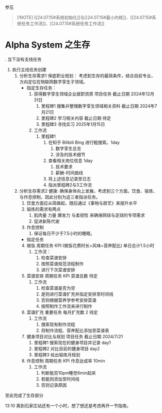 
参见

> [!NOTE] [[24.07.15#系统初始化]]与[[24.07.15#最小内核]]、[[24.07.15#系统任务工作流]]、[[24.07.15#系统任务工作流]]
> 

# Alpha System 之生存
. 当下没有支线任务
1. 执行主线任务创建
	1. 分析生存需求1 保底职业规划：
	   考虑到生存的最简条件，结合目前专业，方向定位在物联网数字孪生子领域。
		- 指定生存任务：
			1. 获得数字孪生领域企业就职资质 项目任务 截止日期 2024年12月31日
				1. 里程碑1 搜集并整理数字孪生领域相关资料 截止日期 2024年7月21日
				2. 里程碑2 学习相关内容 截止日期 待定
				3. 里程碑3 寻找实习 2025年1月15日
			2. 工作流 
				1. 里程碑1 
					1. 在知乎 Bilibili Bing 进行粗搜索。1day
						1. 数字孪生总览
						2. 涉及的技术细节
					2. 查看相关岗位信息 1day
						1. 技术要求
						2. 薪酬-时间曲线
					3. 将上述信息记录至日志
					4. 指派里程碑2与3工作流
	2. 分析生存需求2 健康:
	   确保身体向上发展。考虑到三个方面。饮食、锻炼、与作息控制，因此分别为这三者指派任务。
		1. 饮食方面应从简做起，随后通过《事物与厨艺》来提升水平
		2. 锻炼的需求有两点
			1. 肌肉量 力量 爆发力 与柔韧性 来确保网球与足球的专项需求
			2. 促进新陈代谢
		3. 作息控制
			1. 保证每日不少于7.5小时的睡眠。
		- 指定任务
		4. 做饭 周期任务 KPI:(做饭花费时长+风味+营养配比) 单日总计1.5小时
			1. 工作流：
				1. 检查菜谱安排
				2. 按照菜谱规范流程制作
				3. 进行下次菜谱安排
		5. 菜谱安排 周期任务 KPI 菜谱总数 待定 
			1. 工作流
				1. 检查菜谱是否为空
				2. 是则进行菜谱扩充并指定安排至时间线
				3. 否则根据营养学参考安排菜谱
				4. 按照制作工作流来进行制作
		6. 菜谱扩充 重要任务 每月扩充数 2 待定
			1. 工作流
				1. 搜索现有制作流程
				2. 将制作流程、营养配比添加至菜谱表
		7. 健身项目对比与规划 项目任务 截止日期 2024/7/21 
			1. 里程碑1 搜索现在的健身项目并记录 day1
			2. 里程碑2 对比目前的健身项目 day2
			3. 里程碑3 给出锻炼月规划
		8. 作息控制 周期任务 KPI 作息达成率 10min
			1. 工作流
				1. 判断能否10pm睡觉6min起床
				2. 若能则添加至时间线
				3. 否则记录原因

至此完成了生存部分

13:10 离到石家庄站还有一个小时，想了想还是考虑再开一节指南。